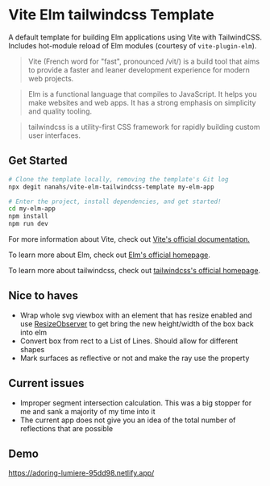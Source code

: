 # Vite Elm tailwindcss Template

A default template for building Elm applications using Vite with TailwindCSS. Includes hot-module reload of Elm modules (courtesy of `vite-plugin-elm`).

> Vite (French word for "fast", pronounced /vit/) is a build tool that aims to provide a faster and leaner development experience for modern web projects.

> Elm is a functional language that compiles to JavaScript. It helps you make websites and web apps. It has a strong emphasis on simplicity and quality tooling.

> tailwindcss is a utility-first CSS framework for rapidly building custom user interfaces.

## Get Started

```bash
# Clone the template locally, removing the template's Git log
npx degit nanahs/vite-elm-tailwindcss-template my-elm-app

# Enter the project, install dependencies, and get started!
cd my-elm-app
npm install
npm run dev
```

For more information about Vite, check out [Vite's official documentation.](https://vitejs.dev/)

To learn more about Elm, check out [Elm's official homepage](https://elm-lang.org/).

To learn more about tailwindcss, check out [tailwindcss's official homepage](https://tailwindcss.com/).

## Nice to haves

- Wrap whole svg viewbox with an element that has resize enabled and use [ResizeObserver](https://developer.mozilla.org/en-US/docs/Web/API/Resize_Observer_API) to get bring the new height/width of the box back into elm
- Convert box from rect to a List of Lines. Should allow for different shapes
- Mark surfaces as reflective or not and make the ray use the property

## Current issues

- Improper segment intersection calculation. This was a big stopper for me and sank a majority of my time into it
- The current app does not give you an idea of the total number of reflections that are possible

## Demo

https://adoring-lumiere-95dd98.netlify.app/
